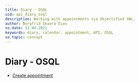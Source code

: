 ```yaml
---
title: Diary - OSQL
uid: api_diary_osql
description: Working with appointments via Objectified SWL.
author: Bergfrid Skaara Dias
so.date: 11.04.2021
keywords: diary, calendar, appointment, API, OSQL
so.topic: concept
---
```


# Diary - OSQL

* [Create appointment][1]

<!-- Referenced links -->
[1]: create-apt-osql.md
